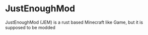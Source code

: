 # JustEnoughMod
JustEnoughMod (JEM) is a rust based Minecraft like Game, but it is supposed to be modded 
